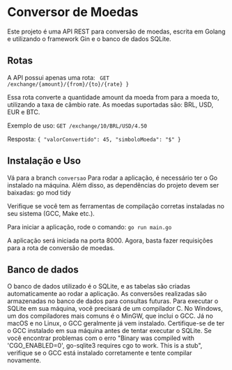  # Conversor de Moedas  #
Este projeto é uma API REST para conversão de moedas, escrita em Golang e utilizando o framework Gin e o banco de dados SQLite.

## Rotas ##
A API possui apenas uma rota:
`
GET /exchange/{amount}/{from}/{to}/{rate}
}`


Essa rota converte a quantidade amount da moeda from para a moeda to, utilizando a taxa de câmbio rate. As moedas suportadas são: BRL, USD, EUR e BTC.

Exemplo de uso:
`
GET /exchange/10/BRL/USD/4.50
`

Resposta:  `{
  "valorConvertido": 45,
  "simboloMoeda": "$"
}`


## Instalação e Uso ##

Vá para a branch  `conversao`
Para rodar a aplicação, é necessário ter o Go instalado na máquina. Além disso, as dependências do projeto devem ser baixadas:
go mod tidy

Verifique se você tem as ferramentas de compilação corretas instaladas no seu sistema (GCC, Make etc.).

Para iniciar a aplicação, rode o comando:
`
go run main.go
`

A aplicação será iniciada na porta 8000. Agora, basta fazer requisições para a rota de conversão de moedas.

## Banco de dados ##
O banco de dados utilizado é o SQLite, e as tabelas são criadas automaticamente ao rodar a aplicação. As conversões realizadas são armazenadas no banco de dados para consultas futuras.
Para executar o SQLite em sua máquina, você precisará de um compilador C. No Windows, um dos compiladores mais comuns é o MinGW, que inclui o GCC. Já no macOS e no Linux, o GCC geralmente já vem instalado. Certifique-se de ter o GCC instalado em sua máquina antes de tentar executar o SQLite. Se você encontrar problemas com o erro "Binary was compiled with 'CGO_ENABLED=0', go-sqlite3 requires cgo to work. This is a stub", verifique se o GCC está instalado corretamente e tente compilar novamente.
